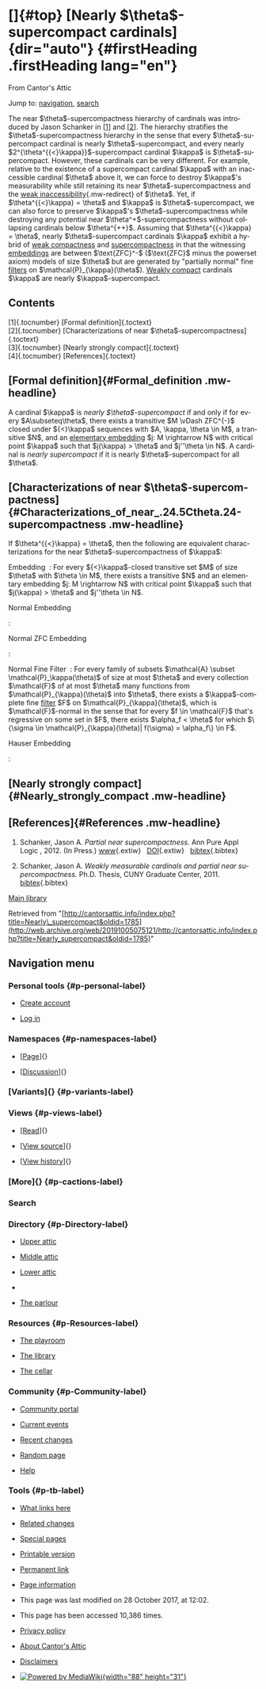 <div id="mw-page-base" class="noprint">

</div>

<div id="mw-head-base" class="noprint">

</div>

<div id="content" class="mw-body" role="main">

[]{#top}
[Nearly \$\\theta\$-supercompact cardinals]{dir="auto"} {#firstHeading .firstHeading lang="en"}
=======================================================

<div id="bodyContent" class="mw-body-content">

<div id="siteSub">

From Cantor's Attic

</div>

<div id="contentSub">

</div>

<div id="jump-to-nav" class="mw-jump">

Jump to: [navigation](#mw-navigation), [search](#p-search)

</div>

<div id="mw-content-text" class="mw-content-ltr" lang="en" dir="ltr">

The near \$\\theta\$-supercompactness hierarchy of cardinals was
introduced by Jason Schanker in
\[[1](#bibkey_Schanker:PartialNearSupercompactness)\] and
\[[2](#bibkey_Schanker2011:Thesis)\]. The hierarchy stratifies the
\$\\theta\$-supercompactness hierarchy in the sense that every
\$\\theta\$-supercompact cardinal is nearly \$\\theta\$-supercompact,
and every nearly \$2\^{\\theta\^{{&lt;}\\kappa}}\$-supercompact cardinal
\$\\kappa\$ is \$\\theta\$-supercompact. However, these cardinals can be
very different. For example, relative to the existence of a supercompact
cardinal \$\\kappa\$ with an inaccessible cardinal \$\\theta\$ above it,
we can force to destroy \$\\kappa\$'s measurability while still
retaining its near \$\\theta\$-supercompactness and the [weak
inaccessibility](/web/20191005075121/http://cantorsattic.info/Weakly_inaccessible "Weakly inaccessible"){.mw-redirect}
of \$\\theta\$. Yet, if \$\\theta\^{{&lt;}\\kappa} = \\theta\$ and
\$\\kappa\$ is \$\\theta\$-supercompact, we can also force to preserve
\$\\kappa\$'s \$\\theta\$-supercompactness while destroying any
potential near \$\\theta\^+\$-supercompactness without collapsing
cardinals below \$\\theta\^{++}\$. Assuming that
\$\\theta\^{{&lt;}\\kappa} = \\theta\$, nearly \$\\theta\$-supercompact
cardinals \$\\kappa\$ exhibit a hybrid of [weak
compactness](/web/20191005075121/http://cantorsattic.info/Weakly_compact "Weakly compact")
and
[supercompactness](/web/20191005075121/http://cantorsattic.info/Supercompact "Supercompact")
in that the witnessing
[embeddings](/web/20191005075121/http://cantorsattic.info/Elementary_embedding "Elementary embedding")
are between \$\\text{ZFC}\^-\$ (\$\\text{ZFC}\$ minus the powerset
axiom) models of size \$\\theta\$ but are generated by "partially
normal" fine
[filters](/web/20191005075121/http://cantorsattic.info/Filter "Filter")
on \$\\mathcal{P}\_{\\kappa}(\\theta\$). [Weakly
compact](/web/20191005075121/http://cantorsattic.info/Weakly_compact "Weakly compact")
cardinals \$\\kappa\$ are nearly \$\\kappa\$-supercompact.

<div id="toc" class="toc">

<div id="toctitle">

Contents
--------

</div>

-   [[1]{.tocnumber} [Formal definition]{.toctext}](#Formal_definition)
-   [[2]{.tocnumber} [Characterizations of near
    \$\\theta\$-supercompactness]{.toctext}](#Characterizations_of_near_.24.5Ctheta.24-supercompactness)
-   [[3]{.tocnumber} [Nearly strongly
    compact]{.toctext}](#Nearly_strongly_compact)
-   [[4]{.tocnumber} [References]{.toctext}](#References)

</div>

[Formal definition]{#Formal_definition .mw-headline}
----------------------------------------------------

A cardinal \$\\kappa\$ is *nearly \$\\theta\$-supercompact* if and only
if for every \$A\\subseteq\\theta\$, there exists a transitive \$M
\\vDash ZFC\^{-}\$ closed under \${&lt;}\\kappa\$ sequences with \$A,
\\kappa, \\theta \\in M\$, a transitive \$N\$, and an [elementary
embedding](/web/20191005075121/http://cantorsattic.info/Elementary_embedding "Elementary embedding")
\$j: M \\rightarrow N\$ with critical point \$\\kappa\$ such that
\$j(\\kappa) &gt; \\theta\$ and \$j''\\theta \\in N\$. A cardinal is
*nearly supercompact* if it is nearly \$\\theta\$-supercompact for all
\$\\theta\$.

[Characterizations of near \$\\theta\$-supercompactness]{#Characterizations_of_near_.24.5Ctheta.24-supercompactness .mw-headline}
---------------------------------------------------------------------------------------------------------------------------------

If \$\\theta\^{{&lt;}\\kappa} = \\theta\$, then the following are
equivalent characterizations for the near \$\\theta\$-supercompactness
of \$\\kappa\$:

 Embedding 
:   For every \${&lt;}\\kappa\$-closed transitive set \$M\$ of size
    \$\\theta\$ with \$\\theta \\in M\$, there exists a transitive \$N\$
    and an elementary embedding \$j: M \\rightarrow N\$ with critical
    point \$\\kappa\$ such that \$j(\\kappa) &gt; \\theta\$ and
    \$j''\\theta \\in N\$.

<!-- -->

 Normal Embedding 

:   

<!-- -->

 Normal ZFC Embedding 

:   

<!-- -->

 Normal Fine Filter 
:   For every family of subsets \$\\mathcal{A} \\subset
    \\mathcal{P}\_\\kappa(\\theta)\$ of size at most \$\\theta\$ and
    every collection \$\\mathcal{F}\$ of at most \$\\theta\$ many
    functions from \$\\mathcal{P}\_{\\kappa}(\\theta)\$ into
    \$\\theta\$, there exists a \$\\kappa\$-complete fine
    [filter](/web/20191005075121/http://cantorsattic.info/Filter "Filter")
    \$F\$ on \$\\mathcal{P}\_{\\kappa}(\\theta)\$, which is
    \$\\mathcal{F}\$-normal in the sense that for every \$f \\in
    \\mathcal{F}\$ that's regressive on some set in \$F\$, there exists
    \$\\alpha\_f &lt; \\theta\$ for which \$\\{\\sigma \\in
    \\mathcal{P}\_{\\kappa}(\\theta)| f(\\sigma) = \\alpha\_f\\} \\in
    F\$.

<!-- -->

 Hauser Embedding 

:   

[Nearly strongly compact]{#Nearly_strongly_compact .mw-headline}
----------------------------------------------------------------

[References]{#References .mw-headline}
--------------------------------------

1.  <div id="bibkey_Schanker:PartialNearSupercompactness">

    </div>

    Schanker, Jason A. *Partial near supercompactness.* Ann Pure Appl
    Logic , 2012. (In Press.)
    [www](http://web.archive.org/web/20191005075121/http://dx.doi.org/10.1016/j.apal.2012.08.001){.extiw}   [DOI](http://web.archive.org/web/20191005075121/http://dx.doi.org/10.1016/j.apal.2012.08.001){.extiw}   [bibtex](javascript:bibpopup('@ARTICLE%7BSchanker:PartialNearSupercompactness,%20%20%20%20AUTHOR%20=%20%7BSchanker,%20Jason%20A.%7D,%3Cbr%3E%20%20%20%20TITLE%20=%20%7BPartial%20near%20supercompactness%7D,%3Cbr%3E%20%20%20%20FJOURNAL%20=%20%7BAnnals%20of%20Pure%20and%20Applied%20Logic%7D,%3Cbr%3E%20%20%20%20JOURNAL%20=%20%7BAnn.%20Pure%20Appl.%20Logic%7D,%3Cbr%3E%20%20%20%20DOI%20=%20%7B10.1016/j.apal.2012.08.001%7D,%3Cbr%3E%20%20%20%20URL%20=%20%7Bhttp://dx.doi.org/10.1016/j.apal.2012.08.001%7D,%3Cbr%3E%20%20%20%20YEAR%20=%20%7B2012%7D,%3Cbr%3E%20%20%20%20NOTE%20=%20%7BIn%20Press.%7D%7D')){.bibtex}
2.  <div id="bibkey_Schanker2011:Thesis">

    </div>

    Schanker, Jason A. *Weakly measurable cardinals and partial near
    supercompactness.* Ph.D. Thesis, CUNY Graduate Center, 2011.
    [bibtex](javascript:bibpopup('@phdthesis%7BSchanker2011:Thesis,%20%20%20%20%20%20AUTHOR%20=%20%7BSchanker,%20Jason%20A.%7D,%3Cbr%3E%20%20%20%20%20%20TITLE%20=%20%7BWeakly%20measurable%20cardinals%20and%20partial%20near%20supercompactness%7D,%3Cbr%3E%20%20%20%20%20%20SCHOOL%20=%20%7BCUNY%20Graduate%20Center%7D,%3Cbr%3E%20%20%20%20%20%20YEAR%20=%20%7B2011%7D%7D')){.bibtex}

[Main
library](/web/20191005075121/http://cantorsattic.info/Library "Library")

</div>

<div class="printfooter">

Retrieved from
"[http://cantorsattic.info/index.php?title=Nearly\_supercompact&oldid=1785](http://web.archive.org/web/20191005075121/http://cantorsattic.info/index.php?title=Nearly_supercompact&oldid=1785)"

</div>

<div id="catlinks" class="catlinks catlinks-allhidden">

</div>

<div class="visualClear">

</div>

</div>

</div>

<div id="mw-navigation">

Navigation menu
---------------

<div id="mw-head">

<div id="p-personal" role="navigation"
aria-labelledby="p-personal-label">

### Personal tools {#p-personal-label}

-   <div id="pt-createaccount">

    </div>

    [Create
    account](/web/20191005075121/http://cantorsattic.info/index.php?title=Special:UserLogin&returnto=Nearly+supercompact&type=signup)
-   <div id="pt-login">

    </div>

    [Log
    in](/web/20191005075121/http://cantorsattic.info/index.php?title=Special:UserLogin&returnto=Nearly+supercompact "You are encouraged to log in; however, it is not mandatory [o]")

</div>

<div id="left-navigation">

<div id="p-namespaces" class="vectorTabs" role="navigation"
aria-labelledby="p-namespaces-label">

### Namespaces {#p-namespaces-label}

-   <div id="ca-nstab-main">

    </div>

    [[Page](/web/20191005075121/http://cantorsattic.info/Nearly_supercompact "View the content page [c]")]{}
-   <div id="ca-talk">

    </div>

    [[Discussion](/web/20191005075121/http://cantorsattic.info/index.php?title=Talk:Nearly_supercompact&action=edit&redlink=1 "Discussion about the content page [t]")]{}

</div>

<div id="p-variants" class="vectorMenu emptyPortlet" role="navigation"
aria-labelledby="p-variants-label">

### [Variants]{}[](#) {#p-variants-label}

<div class="menu">

</div>

</div>

</div>

<div id="right-navigation">

<div id="p-views" class="vectorTabs" role="navigation"
aria-labelledby="p-views-label">

### Views {#p-views-label}

-   <div id="ca-view">

    </div>

    [[Read](/web/20191005075121/http://cantorsattic.info/Nearly_supercompact)]{}
-   <div id="ca-viewsource">

    </div>

    [[View
    source](/web/20191005075121/http://cantorsattic.info/index.php?title=Nearly_supercompact&action=edit "This page is protected.
    You can view its source [e]")]{}
-   <div id="ca-history">

    </div>

    [[View
    history](/web/20191005075121/http://cantorsattic.info/index.php?title=Nearly_supercompact&action=history "Past revisions of this page [h]")]{}

</div>

<div id="p-cactions" class="vectorMenu emptyPortlet" role="navigation"
aria-labelledby="p-cactions-label">

### [More]{}[](#) {#p-cactions-label}

<div class="menu">

</div>

</div>

<div id="p-search" role="search">

### Search

<div id="simpleSearch">

</div>

</div>

</div>

</div>

<div id="mw-panel">

<div id="p-logo" role="banner">

[](/web/20191005075121/http://cantorsattic.info/Cantor%27s_Attic "Visit the main page")

</div>

<div id="p-Directory" class="portal" role="navigation"
aria-labelledby="p-Directory-label">

### Directory {#p-Directory-label}

<div class="body">

-   <div id="n-Upper-attic">

    </div>

    [Upper
    attic](/web/20191005075121/http://cantorsattic.info/Upper_attic)
-   <div id="n-Middle-attic">

    </div>

    [Middle
    attic](/web/20191005075121/http://cantorsattic.info/Middle_attic)
-   <div id="n-Lower-attic">

    </div>

    [Lower
    attic](/web/20191005075121/http://cantorsattic.info/Lower_attic)
-   <div id="n-">

    </div>

    [](INVALID-TITLE)
-   <div id="n-The-parlour">

    </div>

    [The parlour](/web/20191005075121/http://cantorsattic.info/Parlour)

</div>

</div>

<div id="p-Resources" class="portal" role="navigation"
aria-labelledby="p-Resources-label">

### Resources {#p-Resources-label}

<div class="body">

-   <div id="n-The-playroom">

    </div>

    [The
    playroom](/web/20191005075121/http://cantorsattic.info/Playroom)
-   <div id="n-The-library">

    </div>

    [The library](/web/20191005075121/http://cantorsattic.info/Library)
-   <div id="n-The-cellar">

    </div>

    [The cellar](/web/20191005075121/http://cantorsattic.info/Cellar)

</div>

</div>

<div id="p-Community" class="portal" role="navigation"
aria-labelledby="p-Community-label">

### Community {#p-Community-label}

<div class="body">

-   <div id="n-portal">

    </div>

    [Community
    portal](/web/20191005075121/http://cantorsattic.info/Cantor%27s_Attic:Community_portal "About the project, what you can do, where to find things")
-   <div id="n-currentevents">

    </div>

    [Current
    events](/web/20191005075121/http://cantorsattic.info/Cantor%27s_Attic:Current_events "Find background information on current events")
-   <div id="n-recentchanges">

    </div>

    [Recent
    changes](/web/20191005075121/http://cantorsattic.info/Special:RecentChanges "A list of recent changes in the wiki [r]")
-   <div id="n-randompage">

    </div>

    [Random
    page](/web/20191005075121/http://cantorsattic.info/Special:Random "Load a random page [x]")
-   <div id="n-help">

    </div>

    [Help](http://web.archive.org/web/20191005075121/https://www.mediawiki.org/wiki/Special:MyLanguage/Help:Contents "The place to find out")

</div>

</div>

<div id="p-tb" class="portal" role="navigation"
aria-labelledby="p-tb-label">

### Tools {#p-tb-label}

<div class="body">

-   <div id="t-whatlinkshere">

    </div>

    [What links
    here](/web/20191005075121/http://cantorsattic.info/Special:WhatLinksHere/Nearly_supercompact "A list of all wiki pages that link here [j]")
-   <div id="t-recentchangeslinked">

    </div>

    [Related
    changes](/web/20191005075121/http://cantorsattic.info/Special:RecentChangesLinked/Nearly_supercompact "Recent changes in pages linked from this page [k]")
-   <div id="t-specialpages">

    </div>

    [Special
    pages](/web/20191005075121/http://cantorsattic.info/Special:SpecialPages "A list of all special pages [q]")
-   <div id="t-print">

    </div>

    [Printable
    version](/web/20191005075121/http://cantorsattic.info/index.php?title=Nearly_supercompact&printable=yes "Printable version of this page [p]")
-   <div id="t-permalink">

    </div>

    [Permanent
    link](/web/20191005075121/http://cantorsattic.info/index.php?title=Nearly_supercompact&oldid=1785 "Permanent link to this revision of the page")
-   <div id="t-info">

    </div>

    [Page
    information](/web/20191005075121/http://cantorsattic.info/index.php?title=Nearly_supercompact&action=info)

</div>

</div>

</div>

</div>

<div id="footer" role="contentinfo">

-   <div id="footer-info-lastmod">

    </div>

    This page was last modified on 28 October 2017, at 12:02.
-   <div id="footer-info-viewcount">

    </div>

    This page has been accessed 10,386 times.

<!-- -->

-   <div id="footer-places-privacy">

    </div>

    [Privacy
    policy](/web/20191005075121/http://cantorsattic.info/Cantor%27s_Attic:Privacy_policy "Cantor's Attic:Privacy policy")
-   <div id="footer-places-about">

    </div>

    [About Cantor's
    Attic](/web/20191005075121/http://cantorsattic.info/Cantor%27s_Attic:About "Cantor's Attic:About")
-   <div id="footer-places-disclaimer">

    </div>

    [Disclaimers](/web/20191005075121/http://cantorsattic.info/Cantor%27s_Attic:General_disclaimer "Cantor's Attic:General disclaimer")

<!-- -->

-   <div id="footer-poweredbyico">

    </div>

    [![Powered by
    MediaWiki](/web/20191005075121im_/http://cantorsattic.info/resources/assets/poweredby_mediawiki_88x31.png){width="88"
    height="31"}](//web.archive.org/web/20191005075121/http://www.mediawiki.org/)

<div style="clear:both">

</div>

</div>
